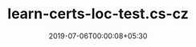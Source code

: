 ---
title: "learn-certs-loc-test.cs-cz"
date: 2019-07-06T00:00:08+05:30
type: "organisations"
org_name: "Microsoft Docs"
repo_desc: "NA"
repo_link: https://github.com/MicrosoftDocs/learn-certs-loc-test.cs-cz
---